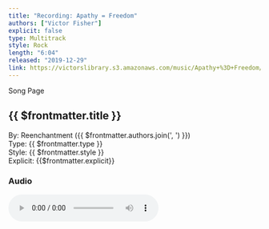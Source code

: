 ```yaml
---
title: "Recording: Apathy = Freedom"
authors: ["Victor Fisher"]
explicit: false
type: Multitrack  
style: Rock
length: "6:04"
released: "2019-12-29"
link: https://victorslibrary.s3.amazonaws.com/music/Apathy+%3D+Freedom/Apathy+%3D+Freedom.mp3
---
```


<g-link to="/25">Song Page</g-link>

## {{ $frontmatter.title }}

By: <g-link to="/16">Reenchantment</g-link> ({{ $frontmatter.authors.join(', ') }})  
Type: {{ $frontmatter.type }}  
Style: {{ $frontmatter.style }}  
Explicit: {{$frontmatter.explicit}}

### Audio

<audio controls controlsList="nodownload">
  <source :src="$frontmatter.link" type="audio/mpeg">
Your browser does not support the audio element.
</audio>
